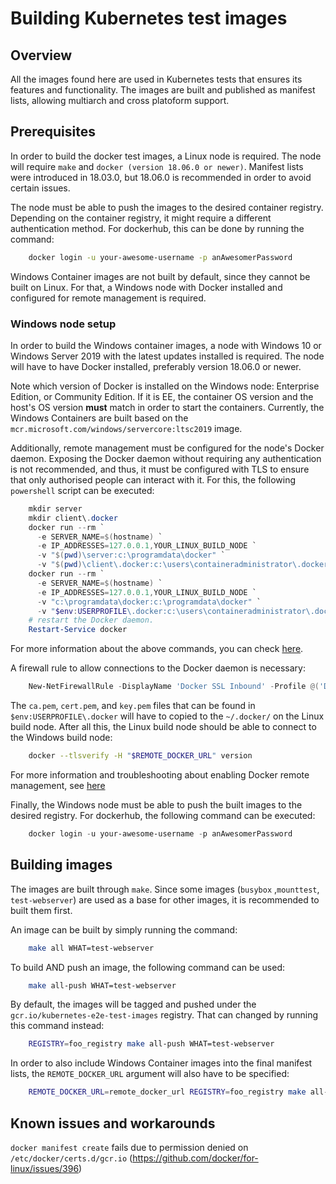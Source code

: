 # Building Kubernetes test images

## Overview

All the images found here are used in Kubernetes tests that ensures its features and functionality.
The images are built and published as manifest lists, allowing multiarch and cross platoform support.

## Prerequisites

In order to build the docker test images, a Linux node is required. The node will require `make`
and `docker (version 18.06.0 or newer)`. Manifest lists were introduced in 18.03.0, but 18.06.0
is recommended in order to avoid certain issues.

The node must be able to push the images to the desired container registry. Depending on the
container registry, it might require a different authentication method. For dockerhub, this
can be done by running the command:

```bash
    docker login -u your-awesome-username -p anAwesomerPassword
```

Windows Container images are not built by default, since they cannot be built on Linux. For
that, a Windows node with Docker installed and configured for remote management is required.

### Windows node setup

In order to build the Windows container images, a node with Windows 10 or Windows Server 2019
with the latest updates installed is required. The node will have to have Docker installed,
preferably version 18.06.0 or newer.

Note which version of Docker is installed on the Windows node: Enterprise Edition, or
Community Edition. If it is EE, the container OS version and the host's OS version **must** match
in order to start the containers. Currently, the Windows Containers are built based on the
`mcr.microsoft.com/windows/servercore:ltsc2019` image.

Additionally, remote management must be configured for the node's Docker daemon. Exposing the
Docker daemon without requiring any authentication is not recommended, and thus, it must be
configured with TLS to ensure that only authorised people can interact with it. For this, the
following `powershell` script can be executed:

```powershell
    mkdir server
    mkdir client\.docker
    docker run --rm `
      -e SERVER_NAME=$(hostname) `
      -e IP_ADDRESSES=127.0.0.1,YOUR_LINUX_BUILD_NODE `
      -v "$(pwd)\server:c:\programdata\docker" `
      -v "$(pwd)\client\.docker:c:\users\containeradministrator\.docker" stefanscherer/dockertls-windows:1809
    docker run --rm `
      -e SERVER_NAME=$(hostname) `
      -e IP_ADDRESSES=127.0.0.1,YOUR_LINUX_BUILD_NODE `
      -v "c:\programdata\docker:c:\programdata\docker" `
      -v "$env:USERPROFILE\.docker:c:\users\containeradministrator\.docker" stefanscherer/dockertls-windows:1809
    # restart the Docker daemon.
    Restart-Service docker
```

For more information about the above commands, you can check [here](https://hub.docker.com/r/stefanscherer/dockertls-windows/).

A firewall rule to allow connections to the Docker daemon is necessary:

```powershell
    New-NetFirewallRule -DisplayName 'Docker SSL Inbound' -Profile @('Domain', 'Public', 'Private') -Direction Inbound -Action Allow -Protocol TCP -LocalPort 2376
```

The `ca.pem`, `cert.pem`, and `key.pem` files that can be found in `$env:USERPROFILE\.docker`
will have to copied to the `~/.docker/` on the Linux build node. After all this, the Linux
build node should be able to connect to the Windows build node:

```bash
    docker --tlsverify -H "$REMOTE_DOCKER_URL" version
```

For more information and troubleshooting about enabling Docker remote management, see
[here](https://docs.microsoft.com/en-us/virtualization/windowscontainers/management/manage_remotehost)

Finally, the Windows node must be able to push the built images to the desired registry. For
dockerhub, the following command can be executed:

```powershell
    docker login -u your-awesome-username -p anAwesomerPassword
```

## Building images

The images are built through `make`. Since some images (`busybox` ,`mounttest`, `test-webserver`)
are used as a base for other images, it is recommended to built them first.

An image can be built by simply running the command:

```bash
    make all WHAT=test-webserver
```

To build AND push an image, the following command can be used:

```bash
    make all-push WHAT=test-webserver
```

By default, the images will be tagged and pushed under the `gcr.io/kubernetes-e2e-test-images`
registry. That can changed by running this command instead:

```bash
    REGISTRY=foo_registry make all-push WHAT=test-webserver
```

In order to also include Windows Container images into the final manifest lists, the
`REMOTE_DOCKER_URL` argument will also have to be specified:

```bash
    REMOTE_DOCKER_URL=remote_docker_url REGISTRY=foo_registry make all-push WHAT=test-webserver
```

## Known issues and workarounds

`docker manifest create` fails due to permission denied on `/etc/docker/certs.d/gcr.io` (https://github.com/docker/for-linux/issues/396)
